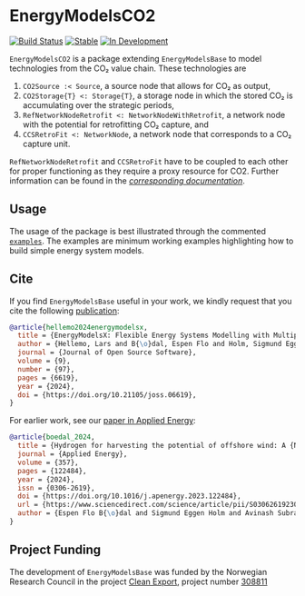 # EnergyModelsCO2

[![Build Status](https://github.com/EnergyModelsX/EnergyModelsCO2.jl/workflows/CI/badge.svg)](https://github.com/EnergyModelsX/EnergyModelsCO2.jl/actions?query=workflow%3ACI)
[![Stable](https://img.shields.io/badge/docs-stable-blue.svg)](https://energymodelsx.github.io/EnergyModelsCO2.jl/stable/)
[![In Development](https://img.shields.io/badge/docs-dev-blue.svg)](https://energymodelsx.github.io/EnergyModelsCO2.jl/dev/)

`EnergyModelsCO2` is a package extending `EnergyModelsBase` to model technologies from the CO₂ value chain.
These technologies are

1. `CO2Source :< Source`, a source node that allows for CO₂ as output,
2. `CO2Storage{T} <: Storage{T}`, a storage node in which the stored CO₂ is accumulating over the strategic periods,
3. `RefNetworkNodeRetrofit <: NetworkNodeWithRetrofit`, a network node with the potential for retrofitting CO₂ capture, and
4. `CCSRetroFit <: NetworkNode`, a network node that corresponds to a CO₂ capture unit.

`RefNetworkNodeRetrofit` and `CCSRetroFit` have to be coupled to each other for proper functioning as they require a proxy resource for CO2.
Further information can be found in the _[corresponding documentation](https://energymodelsx.github.io/EnergyModelsCO2.jl/stable/)_.

## Usage

The usage of the package is best illustrated through the commented [`examples`](examples).
The examples are minimum working examples highlighting how to build simple energy system models.

## Cite

If you find `EnergyModelsBase` useful in your work, we kindly request that you cite the following [publication](https://doi.org/10.21105/joss.06619):

```bibtex
@article{hellemo2024energymodelsx,
  title = {EnergyModelsX: Flexible Energy Systems Modelling with Multiple Dispatch},
  author = {Hellemo, Lars and B{\o}dal, Espen Flo and Holm, Sigmund Eggen and Pinel, Dimitri and Straus, Julian},
  journal = {Journal of Open Source Software},
  volume = {9},
  number = {97},
  pages = {6619},
  year = {2024},
  doi = {https://doi.org/10.21105/joss.06619},
}
```

For earlier work, see our [paper in Applied Energy](https://www.sciencedirect.com/science/article/pii/S0306261923018482):

```bibtex
@article{boedal_2024,
  title = {Hydrogen for harvesting the potential of offshore wind: A {N}orth {S}ea case study},
  journal = {Applied Energy},
  volume = {357},
  pages = {122484},
  year = {2024},
  issn = {0306-2619},
  doi = {https://doi.org/10.1016/j.apenergy.2023.122484},
  url = {https://www.sciencedirect.com/science/article/pii/S0306261923018482},
  author = {Espen Flo B{\o}dal and Sigmund Eggen Holm and Avinash Subramanian and Goran Durakovic and Dimitri Pinel and Lars Hellemo and Miguel Mu{\~n}oz Ortiz and Brage Rugstad Knudsen and Julian Straus}
}
```

## Project Funding

The development of `EnergyModelsBase` was funded by the Norwegian Research Council in the project [Clean Export](https://www.sintef.no/en/projects/2020/cleanexport/), project number [308811](https://prosjektbanken.forskningsradet.no/project/FORISS/308811)
